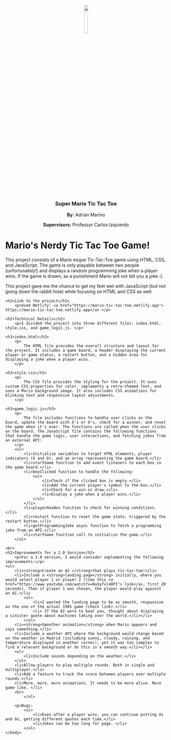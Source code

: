 <p align="center">
  <p align="center">
  <img src="https://cdn.pixabay.com/photo/2021/02/11/15/40/mario-6005703_1280.png", width = "15%">
<h3 align="center">Super Mario  Tic Tac Toe</h3>
<p align="center"><b>By:</b> Adrian Marino</p>
<p align="center"><b>Supervisors:</b> Professor Carlos Izquierdo</b></p>



<body>
    <h1>Mario's Nerdy Tic Tac Toe Game!</h1>
        <p>This project consists of a Mario esque Tic-Tac-Toe game using HTML, CSS, and JavaScript. The game is only playable between two people (unfortunately!) and displays a random programming joke when a player wins. If the game is drawn, as a punishment Mario will not tell you a joke :).</p>
        <p>This project gave me the chance to get my feet wet with JavaScript (but not going down the rabbit hole) while focusing on HTML and CSS as well.</p>
    
    <h2>Link to the project</h2>
        <p>Used Netlify: <a href="https://mario-tic-tac-toe.netlify.app"> https://mario-tic-tac-toe.netlify.app</a> </p>
   
    <h2>Technical Details</h2>
        <p>I divided the project into three different files: index.html, style.css, and game_logic.js. </p>

    <h3>index.html</h3>
        <p> 
            The HTML file provides the overall structure and layout for the project. It includes a game board, a header displaying the current player or game status, a restart button, and a hidden area for displaying a joke when a player wins.
        </p>
            
    <h3>style.css</h3>
        <p>
            The CSS file provides the styling for the project. It uses custom CSS properties for color, implements a retro-themed font, and uses a Mario background image. It also includes CSS animations for blinking text and responsive layout adjustments.
        </p>

    <h3>game_logic.js</h3>
        <p>
            The file includes functions to handle user clicks on the board, update the board with X's or O's, check for a winner, and reset the game when it's over. The functions are called when the user clicks on the board. The JavaScript file contains the following functions that handle the game logic, user interactions, and fetching jokes from an external API:
        </p>
        <ul>
            <li>Initialize variables to target HTML elements, player indicators (X and O), and an array representing the game board.</li>
            <li>startGame function to add event listeners to each box in the game board.</li>
            <li>boxClicked function to handle the following:
                <ul>
                    <li>Check if the clicked box is empty.</li>
                    <li>Add the current player's symbol to the box.</li>
                    <li>Check for a win or draw.</li>
                    <li>Display a joke when a player wins.</li>
                </ul>
            </li>
            <li>playerHasWon function to check for winning conditions.</li>
            <li>restart function to reset the game state, triggered by the restart button.</li>
            <li>getProgrammingJoke async function to fetch a programming joke from an API.</li>
            <li>startGame function call to initialize the game.</li>
        </ul>

    <br>
    <h2>Improvements for a 2.0 Version</h2>
        <p>For a 2.0 version, I would consider implementing the following improvements:</p>
    <ul>
        <li><strong>Create an AI </strong>that plays tic-tac-toe!</li>
        <li>Include a <strong>landing page</strong> initially, where you would select player 1 or player 2 (like this <a href="https://www.youtube.com/watch?v=Na3yfvl40PI"> link</a>, first 20 seconds). Then if player 1 was chosen, the player would play against an AI.</li>
            <ul>
                <li>I wanted the landing page to be as smooth, responsive as the one of the actual 1985 game (check link).</li>
                <li> If the AI were to beat you, thought about displaying a sinister quote about machines taking over the world.</li></li>
            </ul>
        <li><strong>Smoother animation</strong> when Mario appears and says something.</li>
        <li>Include a weather API where the background would change based on the weather in Madrid (including sunny, cloudy, raining, and temperature displayed in another corner), yet it was too complex to find a relevant background or do this in a smooth way.</li></li>
        <ul>
            <li>Include sounds depending on the weather.</li>
        </ul>
        <li>Allow players to play multiple rounds. Both in single and multiplayer.</li>
        <li>Add a feature to track the score between players over multiple rounds.</li>
        <li>More, more, more animations. It needs to be more alive. More game-like. </li>
        <br>
            </ul>

        <p>Bugs:
            <ul>
                <li>Even after a player wins, you can continue putting Xs and Os, getting different quotes each time.</li>
                <li>Jokes can be too long for page. </li>
            </ul>
    </body>
</html>
